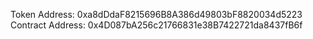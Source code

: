Token Address: 0xa8dDdaF8215696B8A386d49803bF8820034d5223
Contract Address: 0x4D087bA256c21766831e38B7422721da8437fB6f

